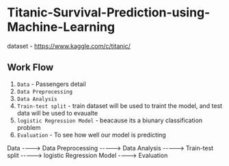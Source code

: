 # Titanic-Survival-Prediction-using-Machine-Learning


dataset - https://www.kaggle.com/c/titanic/



## Work Flow
1. `Data` - Passengers detail
2. `Data Preprocessing`
3. `Data Analysis` 
4. `Train-test split` - train dataset will be used to traint the model, and test data will be used to evaualte 
5. `logistic Regression Model` - beacause its a biunary classification problem
6. `Evaluation` - To see how well our model is predicting


Data ----> Data Preprocessing -----> Data Analysis ----->   Train-test split -----> logistic Regression Model ----> Evaluation 

